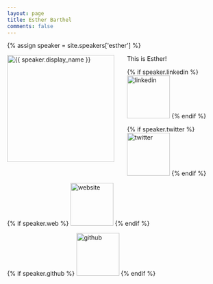 ```yaml
---
layout: page
title: Esther Barthel
comments: false
---
```

{% assign speaker = site.speakers['esther'] %}

<img style="float: left; width: 250px; margin-right: 30px;" src="{{ site.url }}{{ speaker.picture | relative_url }}" alt="{{ speaker.display_name }}">This is Esther!
<div class="social-button-member">
{% if speaker.linkedin %}
<a style="text-decoration: none;" href="{{speaker.linkedin}}" target="_blank"><img width="100" height="100" src="{{ site.baseurl }}/assets/images/social/027-linkedin.png" alt="linkedin"></a>
{% endif %}

{% if speaker.twitter %}
<a style="text-decoration: none;" href="{{speaker.twitter}}" target="_blank"><img width="100" height="100" src="{{ site.baseurl }}/assets/images/social/008-twitter.png" alt="twitter"></a>
{% endif %}

{% if speaker.web %}
<a style="text-decoration: none;" href="{{speaker.web}}" target="_blank"><img width="100" height="100" src="{{ site.baseurl }}/assets/images/social/030-html-5.png" alt="website"></a>
{% endif %}

{% if speaker.github %}
<a style="text-decoration: none;" href="{{speaker.github}}" target="_blank"><img width="100" height="100" src="{{ site.baseurl }}/assets/images/social/050-github.png" alt="github"></a>
{% endif %}